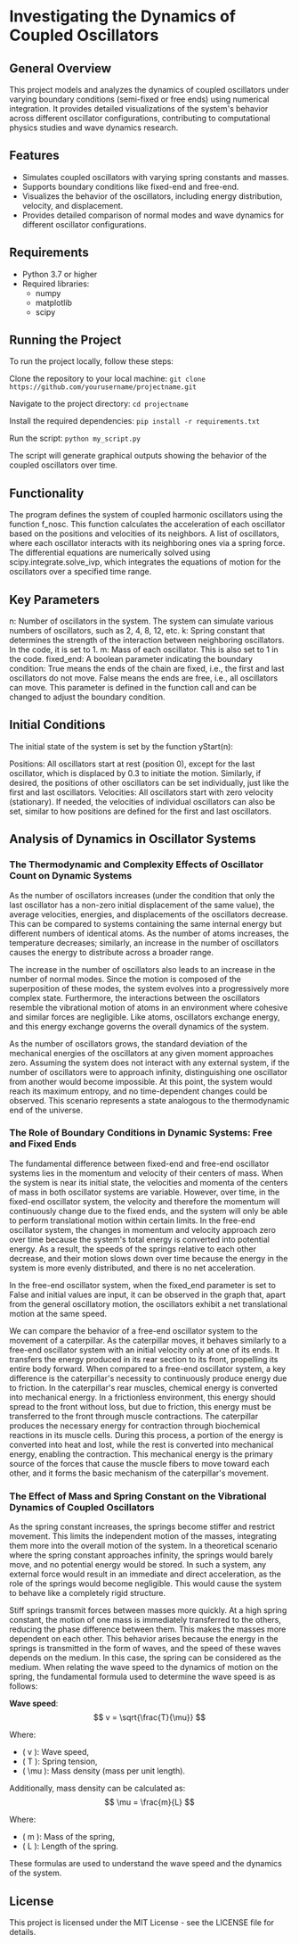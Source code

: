# Investigating the Dynamics of Coupled Oscillators

## General Overview
This project models and analyzes the dynamics of coupled oscillators under varying boundary conditions (semi-fixed or free ends) using numerical integration. It provides detailed visualizations of the system's behavior across different oscillator configurations, contributing to computational physics studies and wave dynamics research.

## Features
- Simulates coupled oscillators with varying spring constants and masses.
- Supports boundary conditions like fixed-end and free-end.
- Visualizes the behavior of the oscillators, including energy distribution, velocity, and displacement.
- Provides detailed comparison of normal modes and wave dynamics for different oscillator configurations.

## Requirements
- Python 3.7 or higher
- Required libraries:
  - numpy
  - matplotlib
  - scipy

## Running the Project
To run the project locally, follow these steps:

Clone the repository to your local machine:
`git clone https://github.com/yourusername/projectname.git`

Navigate to the project directory:
`cd projectname`

Install the required dependencies:
`pip install -r requirements.txt`

Run the script:
`python my_script.py`

The script will generate graphical outputs showing the behavior of the coupled oscillators over time.

## Functionality
The program defines the system of coupled harmonic oscillators using the function f_nosc. This function calculates the acceleration of each oscillator based on the positions and velocities of its neighbors.
A list of oscillators, where each oscillator interacts with its neighboring ones via a spring force.
The differential equations are numerically solved using scipy.integrate.solve_ivp, which integrates the equations of motion for the oscillators over a specified time range.

## Key Parameters
n: Number of oscillators in the system. The system can simulate various numbers of oscillators, such as 2, 4, 8, 12, etc.
k: Spring constant that determines the strength of the interaction between neighboring oscillators. In the code, it is set to 1.
m: Mass of each oscillator. This is also set to 1 in the code.
fixed_end: A boolean parameter indicating the boundary condition:
True means the ends of the chain are fixed, i.e., the first and last oscillators do not move.
False means the ends are free, i.e., all oscillators can move. This parameter is defined in the function call and can be changed to adjust the boundary condition.

## Initial Conditions
The initial state of the system is set by the function yStart(n):

Positions: All oscillators start at rest (position 0), except for the last oscillator, which is displaced by 0.3 to initiate the motion. Similarly, if desired, the positions of other oscillators can be set individually, just like the first and last oscillators.
Velocities: All oscillators start with zero velocity (stationary). If needed, the velocities of individual oscillators can also be set, similar to how positions are defined for the first and last oscillators.

## Analysis of Dynamics in Oscillator Systems

### The Thermodynamic and Complexity Effects of Oscillator Count on Dynamic Systems

As the number of oscillators increases (under the condition that only the last oscillator has a non-zero initial displacement of the same value), the average velocities, energies, and displacements of the oscillators decrease. This can be compared to systems containing the same internal energy but different numbers of identical atoms. As the number of atoms increases, the temperature decreases; similarly, an increase in the number of oscillators causes the energy to distribute across a broader range.

The increase in the number of oscillators also leads to an increase in the number of normal modes. Since the motion is composed of the superposition of these modes, the system evolves into a progressively more complex state. Furthermore, the interactions between the oscillators resemble the vibrational motion of atoms in an environment where cohesive and similar forces are negligible. Like atoms, oscillators exchange energy, and this energy exchange governs the overall dynamics of the system.

As the number of oscillators grows, the standard deviation of the mechanical energies of the oscillators at any given moment approaches zero. Assuming the system does not interact with any external system, if the number of oscillators were to approach infinity, distinguishing one oscillator from another would become impossible. At this point, the system would reach its maximum entropy, and no time-dependent changes could be observed. This scenario represents a state analogous to the thermodynamic end of the universe.

### The Role of Boundary Conditions in Dynamic Systems: Free and Fixed Ends

The fundamental difference between fixed-end and free-end oscillator systems lies in the momentum and velocity of their centers of mass. When the system is near its initial state, the velocities and momenta of the centers of mass in both oscillator systems are variable. However, over time, in the fixed-end oscillator system, the velocity and therefore the momentum will continuously change due to the fixed ends, and the system will only be able to perform translational motion within certain limits. In the free-end oscillator system, the changes in momentum and velocity approach zero over time because the system's total energy is converted into potential energy. As a result, the speeds of the springs relative to each other decrease, and their motion slows down over time because the energy in the system is more evenly distributed, and there is no net acceleration.

In the free-end oscillator system, when the fixed_end parameter is set to False and initial values are input, it can be observed in the graph that, apart from the general oscillatory motion, the oscillators exhibit a net translational motion at the same speed.

We can compare the behavior of a free-end oscillator system to the movement of a caterpillar. As the caterpillar moves, it behaves similarly to a free-end oscillator system with an initial velocity only at one of its ends. It transfers the energy produced in its rear section to its front, propelling its entire body forward. When compared to a free-end oscillator system, a key difference is the caterpillar's necessity to continuously produce energy due to friction. In the caterpillar's rear muscles, chemical energy is converted into mechanical energy. In a frictionless environment, this energy should spread to the front without loss, but due to friction, this energy must be transferred to the front through muscle contractions. The caterpillar produces the necessary energy for contraction through biochemical reactions in its muscle cells. During this process, a portion of the energy is converted into heat and lost, while the rest is converted into mechanical energy, enabling the contraction. This mechanical energy is the primary source of the forces that cause the muscle fibers to move toward each other, and it forms the basic mechanism of the caterpillar's movement.

### The Effect of Mass and Spring Constant on the Vibrational Dynamics of Coupled Oscillators

As the spring constant increases, the springs become stiffer and restrict movement. This limits the independent motion of the masses, integrating them more into the overall motion of the system. In a theoretical scenario where the spring constant approaches infinity, the springs would barely move, and no potential energy would be stored. In such a system, any external force would result in an immediate and direct acceleration, as the role of the springs would become negligible. This would cause the system to behave like a completely rigid structure.

Stiff springs transmit forces between masses more quickly. At a high spring constant, the motion of one mass is immediately transferred to the others, reducing the phase difference between them. This makes the masses more dependent on each other. This behavior arises because the energy in the springs is transmitted in the form of waves, and the speed of these waves depends on the medium. In this case, the spring can be considered as the medium. When relating the wave speed to the dynamics of motion on the spring, the fundamental formula used to determine the wave speed is as follows:

**Wave speed**:  
$$ v = \sqrt{\frac{T}{\mu}} $$

Where:
- \( v \): Wave speed,
- \( T \): Spring tension,
- \( \mu \): Mass density (mass per unit length).

Additionally, mass density can be calculated as:
$$ \mu = \frac{m}{L} $$

Where:
- \( m \): Mass of the spring,
- \( L \): Length of the spring.

These formulas are used to understand the wave speed and the dynamics of the system.

## License
This project is licensed under the MIT License - see the LICENSE file for details.
